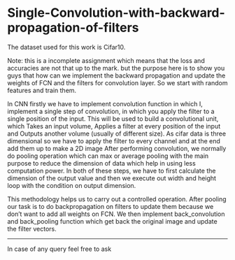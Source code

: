 # Single-Convolution-with-backward-propagation-of-filters

The dataset used for this work is Cifar10.

Note: this is a incomplete assignment which means that the loss and accuracies are not that up to the mark. but the purpose here is to show you guys that how can we implement the backward propagation and update the weights of FCN and the filters for convolution layer. So we start with random features and train them.


In CNN firstly we have to implement convolution function in which I, implement a single step of convolution, in which you apply the filter to a single position of the input. This will be used to build a convolutional unit, which Takes an input volume, Applies a filter at every position of the input and Outputs another volume (usually of different size). As cifar data is three dimensional so we have to apply the filter to every channel and at the end add them up to make a 2D image After performing convolution, we normally do pooling operation which can max or average pooling with the main purpose to reduce the dimension of data which help in using less computation power. In both of these steps, we have to first calculate the dimension of the output value and then we execute out width and height loop with the condition on output dimension.

This methodology helps us to carry out a controlled operation. After pooling our task is to do backpropagation on filters to update them because we don’t want to add all weights on FCN. We then implement back_convolution and back_pooling function which get back the original image and update the filter vectors.

___________________________________________________________________________________________________________________________________
In case of any query feel free to ask
